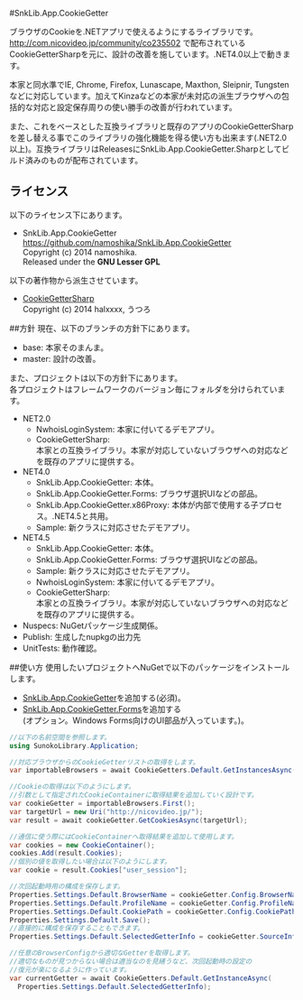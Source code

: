 ﻿#SnkLib.App.CookieGetter

ブラウザのCookieを.NETアプリで使えるようにするライブラリです。  
<http://com.nicovideo.jp/community/co235502> で配布されているCookieGetterSharpを元に、設計の改善を施しています。.NET4.0以上で動きます。

本家と同水準でIE, Chrome, Firefox, Lunascape, Maxthon, Sleipnir, Tungsten などに対応しています。加えてKinzaなどの本家が未対応の派生ブラウザへの包括的な対応と設定保存周りの使い勝手の改善が行われています。

また、これをベースとした互換ライブラリと既存のアプリのCookieGetterSharpを差し替える事でこのライブラリの強化機能を得る使い方も出来ます(.NET2.0以上)。互換ライブラリはReleasesにSnkLib.App.CookieGetter.Sharpとしてビルド済みのものが配布されています。

## ライセンス
以下のライセンス下にあります。  
* SnkLib.App.CookieGetter  
  https://github.com/namoshika/SnkLib.App.CookieGetter  
  Copyright (c) 2014 namoshika.  
  Released under the **GNU Lesser GPL**  

以下の著作物から派生させています。
* [CookieGetterSharp](http://d.hatena.ne.jp/halxxxx/20091212/1260649353)  
  Copyright (c) 2014 halxxxx, うつろ

##方針
現在、以下のブランチの方針下にあります。

* base: 本家そのまんま。
* master: 設計の改善。

また、プロジェクトは以下の方針下にあります。  
各プロジェクトはフレームワークのバージョン毎にフォルダを分けられています。

* NET2.0
  * NwhoisLoginSystem: 本家に付いてるデモアプリ。
  * CookieGetterSharp:   
    本家との互換ライブラリ。本家が対応していないブラウザへの対応などを既存のアプリに提供する。
* NET4.0
  * SnkLib.App.CookieGetter: 本体。
  * SnkLib.App.CookieGetter.Forms: ブラウザ選択UIなどの部品。
  * SnkLib.App.CookieGetter.x86Proxy: 本体が内部で使用する子プロセス。.NET4.5と共用。
  * Sample: 新クラスに対応させたデモアプリ。
* NET4.5
  * SnkLib.App.CookieGetter: 本体。
  * SnkLib.App.CookieGetter.Forms: ブラウザ選択UIなどの部品。
  * Sample: 新クラスに対応させたデモアプリ。
  * NwhoisLoginSystem: 本家に付いてるデモアプリ。
  * CookieGetterSharp:   
    本家との互換ライブラリ。本家が対応していないブラウザへの対応などを既存のアプリに提供する。
* Nuspecs: NuGetパッケージ生成関係。
* Publish: 生成したnupkgの出力先
* UnitTests: 動作確認。

##使い方
使用したいプロジェクトへNuGetで以下のパッケージをインストールします。
* [SnkLib.App.CookieGetter](https://www.nuget.org/packages/SnkLib.App.CookieGetter/)を追加する(必須)。
* [SnkLib.App.CookieGetter.Forms](https://www.nuget.org/packages/SnkLib.App.CookieGetter.Forms/)を追加する  
  (オプション。Windows Forms向けのUI部品が入っています。)。

```C#
//以下の名前空間を参照します。
using SunokoLibrary.Application;

//対応ブラウザからのCookieGetterリストの取得をします。
var importableBrowsers = await CookieGetters.Default.GetInstancesAsync(true);

//Cookieの取得は以下のようにします。
//引数として指定されたCookieContainerに取得結果を追加していく設計です。
var cookieGetter = importableBrowsers.First();
var targetUrl = new Uri("http://nicovideo.jp/");
var result = await cookieGetter.GetCookiesAsync(targetUrl);

//通信に使う際にはCookieContainerへ取得結果を追加して使用します。
var cookies = new CookieContainer();
cookies.Add(result.Cookies);
//個別の値を取得したい場合は以下のようにします。
var cookie = result.Cookies["user_session"];

//次回起動時用の構成を保存します。
Properties.Settings.Default.BrowserName = cookieGetter.Config.BrowserName;
Properties.Settings.Default.ProfileName = cookieGetter.Config.ProfileName;
Properties.Settings.Default.CookiePath = cookieGetter.Config.CookiePath;
Properties.Settings.Default.Save();
//直接的に構成を保存することもできます。
Properties.Settings.Default.SelectedGetterInfo = cookieGetter.SourceInfo

//任意のBrowserConfigから適切なGetterを取得します。
//適切なものが見つからない場合は適当なのを見繕うなど、次回起動時の設定の
//復元が楽になるように作っています。
var currentGetter = await CookieGetters.Default.GetInstanceAsync(
  Properties.Settings.Default.SelectedGetterInfo);
```
